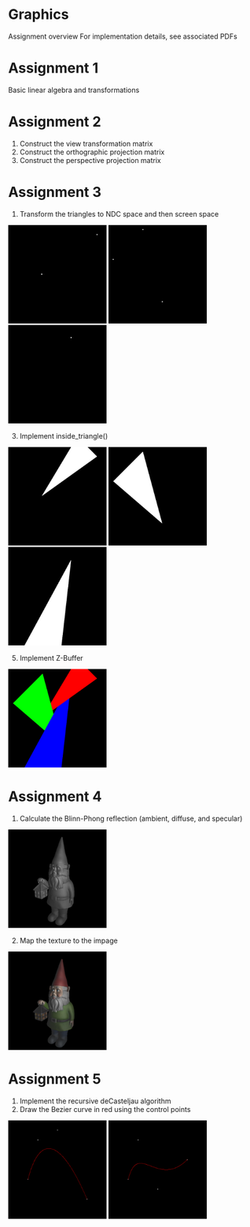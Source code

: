 # Graphics

Assignment overview
For implementation details, see associated PDFs

# Assignment 1
Basic linear algebra and transformations

# Assignment 2
1. Construct the view transformation matrix
2. Construct the orthographic projection matrix
3. Construct the perspective projection matrix

# Assignment 3
1. Transform the triangles to NDC space and then screen space

<img src="https://github.com/Mike-Petrus/Graphics/blob/main/Assignment%203/build/linux/x86_64/release/part-1-triangle-1.png?raw=true" width="200"/> <img src="https://github.com/Mike-Petrus/Graphics/blob/main/Assignment%203/build/linux/x86_64/release/part-1-triangle-2.png?raw=true" width="200"/> <img src="https://github.com/Mike-Petrus/Graphics/blob/main/Assignment%203/build/linux/x86_64/release/part-1-triangle-3.png?raw=true" width="200"/>

3. Implement inside_triangle()

<img src="https://github.com/Mike-Petrus/Graphics/blob/main/Assignment%203/build/linux/x86_64/release/part-2-triangle-1.png?raw=true" width="200"/> <img src="https://github.com/Mike-Petrus/Graphics/blob/main/Assignment%203/build/linux/x86_64/release/part-2-triangle-2.png?raw=true" width="200"/> <img src="https://github.com/Mike-Petrus/Graphics/blob/main/Assignment%203/build/linux/x86_64/release/part-2-triangle-3.png?raw=true" width="200"/>

5. Implement Z-Buffer
<img src="https://github.com/Mike-Petrus/Graphics/blob/main/Assignment%203/build/linux/x86_64/release/part-3.png?raw=true" width="200"/>

# Assignment 4
1. Calculate the Blinn-Phong reflection (ambient, diffuse, and specular)
<img src="https://github.com/Mike-Petrus/Graphics/blob/main/Assignment%204/part-1.png?raw=true" width="200"/>

2. Map the texture to the impage
<img src="https://github.com/Mike-Petrus/Graphics/blob/main/Assignment%204/part-2.png?raw=true" width="200"/>

# Assignment 5
1. Implement the recursive deCasteljau algorithm
2. Draw the Bezier curve in red using the control points

<img src="https://github.com/Mike-Petrus/Graphics/blob/main/Assignment%205/build/linux/x86_64/release/bezier_curve_0.png?raw=true" width="200"/> <img src="https://github.com/Mike-Petrus/Graphics/blob/main/Assignment%205/build/linux/x86_64/release/bezier_curve_1.png?raw=true" width="200"/>
